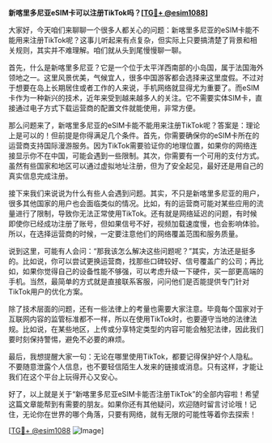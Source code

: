 **新喀里多尼亚eSIM卡可以注册TikTok吗？[[TG💪+ @esim1088](https://t.me/s/esim1088)]**

大家好，今天咱们来聊聊一个很多人都关心的问题：新喀里多尼亚的eSIM卡能不能用来注册TikTok呢？这事儿听起来有点复杂，但实际上只要搞清楚了背景和相关规则，其实并不难理解。咱们就从头到尾慢慢聊一聊。

首先，什么是新喀里多尼亚？它是一个位于太平洋西南部的小岛国，属于法国海外领地之一。这里风景优美，气候宜人，很多中国游客都会选择来这里度假。不过对于想要在岛上长期居住或者工作的人来说，手机网络就显得尤为重要了。而eSIM卡作为一种新兴的技术，近年来受到越来越多人的关注。它不需要实体SIM卡，直接通过电子方式下载运营商的配置文件就能使用，非常方便。

那么问题来了，新喀里多尼亚的eSIM卡能不能用来注册TikTok呢？答案是：理论上是可以的！但前提是你得满足几个条件。首先，你需要确保你的eSIM卡所在的运营商支持国际漫游服务。因为TikTok需要验证你的地理位置，如果你的网络连接显示你不在中国，可能会遇到一些限制。其次，你需要有一个可用的支付方式。虽然有些国家和地区可以通过虚拟地址注册，但为了安全起见，最好还是用自己的真实信息完成注册。

接下来我们来说说为什么有些人会遇到问题。其实，不只是新喀里多尼亚的用户，很多其他国家的用户也会面临类似的情况。比如，有的运营商可能对某些应用的流量进行了限制，导致你无法正常使用TikTok。还有就是网络延迟的问题，有时候即使你已经成功注册了账号，但如果信号不好，视频加载速度慢，也会影响体验。所以，在选择运营商的时候，一定要注意他们的网络覆盖范围和服务质量。

说到这里，可能有人会问：“那我该怎么解决这些问题呢？”其实，方法还是挺多的。比如说，你可以尝试更换运营商，找那些口碑较好、信号覆盖广的公司；再比如，如果你觉得自己的设备性能不够强，可以考虑升级一下硬件，买一部更高端的手机。当然，最简单的方式就是直接联系客服，问问他们是否能提供专门针对TikTok用户的优化方案。

除了技术层面的问题，还有一些法律上的考量也需要大家注意。毕竟每个国家对于互联网内容的监管标准都不一样，所以在使用TikTok时，也要遵守当地的法律法规。比如说，在某些地区，上传或分享特定类型的内容可能会触犯法律，因此我们要时刻保持警惕，避免不必要的麻烦。

最后，我想提醒大家一句：无论在哪里使用TikTok，都要记得保护好个人隐私。不要随意泄露个人信息，也不要轻信陌生人发来的链接或消息。只有这样，才能让我们在这个平台上玩得开心又安心。

好了，以上就是关于“新喀里多尼亚eSIM卡能否注册TikTok”的全部内容啦！希望这篇文章能帮到有需要的朋友。如果你还有其他疑问，欢迎随时留言讨论哦！记住，无论你在世界的哪个角落，只要有网络，就有无限的可能性等着你去探索！

[[TG💪+ @esim1088](https://t.me/s/esim1088) ![Image](https://i.postimg.cc/4NQfJmqS/Snipaste-2025-05-13-00-14-12.png)]